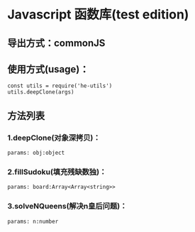 <!--
 * @Author: hsl
 * @Descripttion: js工具函数库
 * @Date: 2021-11-19 15:28:04
 * @LastEditTime: 2021-11-19 16:15:37
-->
# Javascript 函数库(test edition)
## 导出方式：commonJS
## 使用方式(usage)：
    const utils = require('he-utils')
    utils.deepClone(args)
## 方法列表
### 1.deepClone(对象深拷贝)：
    params: obj:object
### 2.fillSudoku(填充残缺数独)：
    params: board:Array<Array<string>>
### 3.solveNQueens(解决n皇后问题)：
    params: n:number
    